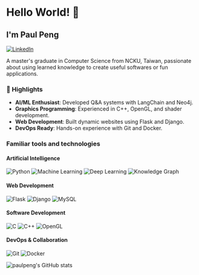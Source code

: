 # Hello World! 👋

<!--
**paulpeng-popo/paulpeng-popo** is a ✨ _special_ ✨ repository because its `README.md` (this file) appears on your GitHub profile.

Here are some ideas to get you started:

- 🔭 I’m currently working on ...
- 🌱 I’m currently learning ...
- 👯 I’m looking to collaborate on ...
- 🤔 I’m looking for help with ...
- 💬 Ask me about ...
- 📫 How to reach me: ...
- 😄 Pronouns: ...
- ⚡ Fun fact: ...
-->

## I'm Paul Peng

[![LinkedIn](https://img.shields.io/badge/LinkedIn-blue?style=flat&logo=linkedin&logoColor=white&link=https://linkedin.com/in/paulpeng-popo)](https://linkedin.com/in/paulpeng-popo)

A master's graduate in Computer Science from NCKU, Taiwan, passionate about using learned knowledge to create useful softwares or fun applications.

### 🌟 Highlights

- **AI/ML Enthusiast**: Developed Q&A systems with LangChain and Neo4j.
- **Graphics Programming**: Experienced in C++, OpenGL, and shader development.
- **Web Development**: Built dynamic websites using Flask and Django.
- **DevOps Ready**: Hands-on experience with Git and Docker.

### Familiar tools and technologies

#### Artificial Intelligence

![Python](https://img.shields.io/badge/Python-blue?style=flat&logo=python&logoColor=white)
![Machine Learning](https://img.shields.io/badge/Machine%20Learning-red?style=flat&logo=tensorflow&logoColor=white)
![Deep Learning](https://img.shields.io/badge/Deep%20Learning-orange?style=flat&logo=pytorch&logoColor=white)
![Knowledge Graph](https://img.shields.io/badge/Knowledge%20Graph-blueviolet?style=flat&logo=neo4j&logoColor=white)

#### Web Development

![Flask](https://img.shields.io/badge/Flask-blue?style=flat&logo=flask&logoColor=white)
![Django](https://img.shields.io/badge/Django-blue?style=flat&logo=django&logoColor=white)
![MySQL](https://img.shields.io/badge/MySQL-blue?style=flat&logo=mysql&logoColor=white)

#### Software Development

![C](https://img.shields.io/badge/C-blue?style=flat&logo=c&logoColor=white)
![C++](https://img.shields.io/badge/C++-blue?style=flat&logo=c%2B%2B&logoColor=white)
![OpenGL](https://img.shields.io/badge/OpenGL-yellow?style=flat&logo=opengl&logoColor=white)

#### DevOps & Collaboration

![Git](https://img.shields.io/badge/Git-orange?style=flat&logo=git&logoColor=white)
![Docker](https://img.shields.io/badge/Docker-blue?style=flat&logo=docker&logoColor=white)

![paulpeng's GitHub stats](https://github-readme-stats.vercel.app/api?username=paulpeng-popo&count_private=true&show_icons=true&theme=radical)
